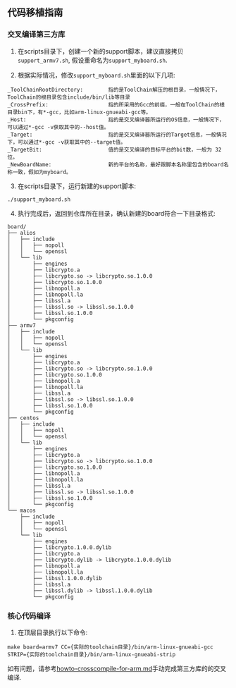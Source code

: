 ## 代码移植指南

### 交叉编译第三方库

1. 在scripts目录下，创建一个新的support脚本，建议直接拷贝`support_armv7.sh`, 假设重命名为`support_myboard.sh`.

2. 根据实际情况，修改`support_myboard.sh`里面的以下几项: 

```
_ToolChainRootDirectory:        指的是ToolChain解压的根目录，一般情况下，ToolChain的根目录包含include/bin/lib等目录
_CrossPrefix:                   指的所采用的Gcc的前缀，一般在ToolChain的根目录bin下，有*-gcc，比如arm-linux-gnueabi-gcc等。
_Host:                          指的是交叉编译器所运行的OS信息，一般情况下，可以通过*-gcc -v获取其中的--host值。
_Target:                        指的是交叉编译器所运行的Target信息，一般情况下，可以通过*-gcc -v获取其中的--target值。
_TargetBit:                     值的是交叉编译的目标平台的bit数，一般为 32位。
_NewBoardName:                  新的平台的名称，最好跟脚本名称里包含的board名称一致，假如为myboard。
```

3. 在scripts目录下，运行新建的support脚本:

`./support_myboard.sh`

4. 执行完成后，返回到仓库所在目录，确认新建的board符合一下目录格式:
```
board/
├── alios
│   ├── include
│   │   ├── nopoll
│   │   └── openssl
│   └── lib
│       ├── engines
│       ├── libcrypto.a
│       ├── libcrypto.so -> libcrypto.so.1.0.0
│       ├── libcrypto.so.1.0.0
│       ├── libnopoll.a
│       ├── libnopoll.la
│       ├── libssl.a
│       ├── libssl.so -> libssl.so.1.0.0
│       ├── libssl.so.1.0.0
│       └── pkgconfig
├── armv7
│   ├── include
│   │   ├── nopoll
│   │   └── openssl
│   └── lib
│       ├── engines
│       ├── libcrypto.a
│       ├── libcrypto.so -> libcrypto.so.1.0.0
│       ├── libcrypto.so.1.0.0
│       ├── libnopoll.a
│       ├── libnopoll.la
│       ├── libssl.a
│       ├── libssl.so -> libssl.so.1.0.0
│       ├── libssl.so.1.0.0
│       └── pkgconfig
├── centos
│   ├── include
│   │   ├── nopoll
│   │   └── openssl
│   └── lib
│       ├── engines
│       ├── libcrypto.a
│       ├── libcrypto.so -> libcrypto.so.1.0.0
│       ├── libcrypto.so.1.0.0
│       ├── libnopoll.a
│       ├── libnopoll.la
│       ├── libssl.a
│       ├── libssl.so -> libssl.so.1.0.0
│       ├── libssl.so.1.0.0
│       └── pkgconfig
└── macos
    ├── include
    │   ├── nopoll
    │   └── openssl
    └── lib
        ├── engines
        ├── libcrypto.1.0.0.dylib
        ├── libcrypto.a
        ├── libcrypto.dylib -> libcrypto.1.0.0.dylib
        ├── libnopoll.a
        ├── libnopoll.la
        ├── libssl.1.0.0.dylib
        ├── libssl.a
        ├── libssl.dylib -> libssl.1.0.0.dylib
        └── pkgconfig
```

### 核心代码编译

1. 在顶层目录执行以下命令:
```shell
make board=armv7 CC={实际的toolchain目录}/bin/arm-linux-gnueabi-gcc STRIP={实际的toolchain目录}/bin/arm-linux-gnueabi-strip
```

如有问题，请参考[howto-crosscompile-for-arm.md](https://github.com/alibaba/iot_remote_access/tree/master/docs/howto-crosscompile-for-arm-linux-step-by-step.md)手动完成第三方库的的交叉编译.

